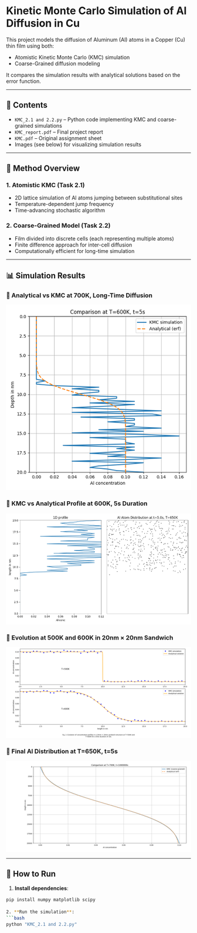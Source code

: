 # Kinetic Monte Carlo Simulation of Al Diffusion in Cu

This project models the diffusion of Aluminum (Al) atoms in a Copper (Cu) thin film using both:

- Atomistic Kinetic Monte Carlo (KMC) simulation
- Coarse-Grained diffusion modeling

It compares the simulation results with analytical solutions based on the error function.

---

## 📁 Contents

- `KMC_2.1 and 2.2.py` – Python code implementing KMC and coarse-grained simulations
- `KMC_report.pdf` – Final project report
- `KMC.pdf` – Original assignment sheet
- Images (see below) for visualizing simulation results

---

## 🔬 Method Overview

### 1. Atomistic KMC (Task 2.1)
- 2D lattice simulation of Al atoms jumping between substitutional sites
- Temperature-dependent jump frequency
- Time-advancing stochastic algorithm

### 2. Coarse-Grained Model (Task 2.2)
- Film divided into discrete cells (each representing multiple atoms)
- Finite difference approach for inter-cell diffusion
- Computationally efficient for long-time simulation

---

## 📊 Simulation Results

### 📌 Analytical vs KMC at 700K, Long-Time Diffusion
![Coarse-Grained Comparison at T=700K](diffusion.png)

### 📌 KMC vs Analytical Profile at 600K, 5s Duration
![Atomistic KMC at 600K](kmc1.png)

### 📌 Evolution at 500K and 600K in 20nm × 20nm Sandwich
![Al-Concentration Evolution at T=500K and T=600K](kmc.png)

### 📌 Final Al Distribution at T=650K, t=5s
![1D Profile and 2D Al Atom Distribution](Coarse%20Grained%20Description.png)


---

## 🚀 How to Run

1. **Install dependencies**:
```bash
pip install numpy matplotlib scipy

2. **Run the simulation**:
```bash
python "KMC_2.1 and 2.2.py"

